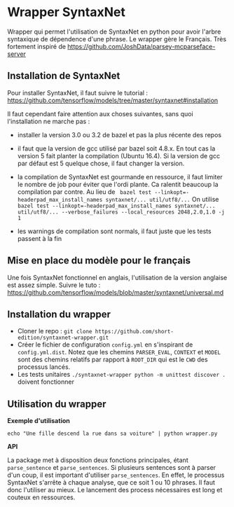 # Wrapper SyntaxNet

Wrapper qui permet l'utilisation de SyntaxNet en python pour avoir l'arbre syntaxique de dépendence d'une phrase. Le wrapper gère le Français.
Très fortement inspiré de https://github.com/JoshData/parsey-mcparseface-server

## Installation de SyntaxNet

Pour installer SyntaxNet, il faut suivre le tutorial : https://github.com/tensorflow/models/tree/master/syntaxnet#installation

Il faut cependant faire attention aux choses suivantes, sans quoi l'installation ne marche pas :
* installer la version 3.0 ou 3.2 de bazel et pas la plus récente des repos 
* il faut que la version de gcc utilisé par bazel soit 4.8.x. En tout cas la version 5 fait planter la compilation (Ubuntu 16.4). Si la version de gcc par défaut est 5 quelque chose, il faut changer la version.
* la compilation de SyntaxNet est gourmande en ressource, il faut limiter le nombre de job pour éviter que l'ordi plante. Ca ralentit beaucoup la compilation par contre. 
Au lieu de ` bazel test --linkopt=-headerpad_max_install_names syntaxnet/... util/utf8/...` 
On utilise ` bazel test --linkopt=-headerpad_max_install_names syntaxnet/... util/utf8/... --verbose_failures --local_resources 2048,2.0,1.0 -j 1`

* les warnings de compilation sont normals, il faut juste que les tests passent à la fin

## Mise en place du modèle pour le français

Une fois SyntaxNet fonctionnel en anglais, l'utilisation de la version anglaise est assez simple.
Suivre le tuto : https://github.com/tensorflow/models/blob/master/syntaxnet/universal.md

## Installation du wrapper

* Cloner le repo : `git clone https://github.com/short-edition/syntaxnet-wrapper.git`
* Créer le fichier de configuration `config.yml` en s'inspirant de `config.yml.dist`. Notez que les chemins `PARSER_EVAL`, `CONTEXT` et `MODEL` sont des chemins relatifs par rapport à `ROOT_DIR` qui est le `CWD` des processus lancés.
* Les tests unitaires `./syntaxnet-wrapper python -m unittest discover .` doivent fonctionner

## Utilisation du wrapper

**Exemple d'utilisation**

`echo "Une fille descend la rue dans sa voiture" | python wrapper.py`

**API**

La package met à disposition deux fonctions principales, étant `parse_sentence` et `parse_sentences`. Si plusieurs sentences sont à parser d'un coup, il est important d'utiliser `parse_sentences`. En effet, le processus SyntaxNet s'arrête à chaque analyse, que ce soit 1 ou 10 phrases. Il faut donc l'utiliser au mieux. Le lancement des process nécessaires est long et couteux en ressources.
